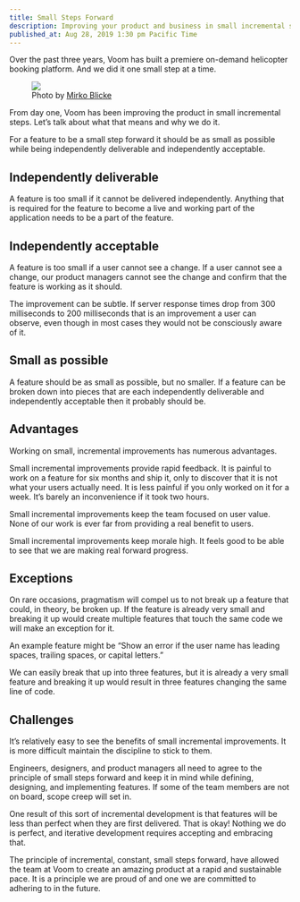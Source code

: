 ```yaml
---
title: Small Steps Forward
description: Improving your product and business in small incremental steps.
published_at: Aug 28, 2019 1:30 pm Pacific Time
---
```


Over the past three years, Voom has built a premiere on-demand helicopter
booking platform. And we did it one small step at a time.

<figure class='float-left margin-4 margin-left-0'>
  <img class='maxh-mobile' src='/img/articles/mirko-blicke-RndRFUz8RS4-unsplash.jpg'>
  <figcaption class='font-body-3xs'>
    Photo by <a href='https://unsplash.com/@mirkoblicke'>Mirko Blicke</a>
  </figcaption>
</figure>

From day one, Voom has been improving the product in small incremental steps.
Let’s talk about what that means and why we do it.

For a feature to be a small step forward it should be as small as possible while being independently deliverable and independently acceptable.

## Independently deliverable

A feature is too small if it cannot be delivered independently. Anything that
is required for the feature to become a live and working part of the
application needs to be a part of the feature.

## Independently acceptable

A feature is too small if a user cannot see a change. If a user cannot see
a change, our product managers cannot see the change and confirm that the
feature is working as it should.

The improvement can be subtle. If server response times drop from 300
milliseconds to 200 milliseconds that is an improvement a user can observe,
even though in most cases they would not be consciously aware of it.

## Small as possible

A feature should be as small as possible, but no smaller. If a feature can be broken down into pieces that are each independently deliverable and independently acceptable then it probably should be.

## Advantages

Working on small, incremental improvements has numerous advantages.

Small incremental improvements provide rapid feedback. It is painful to work on
a feature for six months and ship it, only to discover that it is not what your
users actually need. It is less painful if you only worked on it for a week.
It’s barely an inconvenience if it took two hours.

Small incremental improvements keep the team focused on user value. None of our
work is ever far from providing a real benefit to users.

Small incremental improvements keep morale high. It feels good to be able to
see that we are making real forward progress.

## Exceptions

On rare occasions, pragmatism will compel us to not break up a feature that
could, in theory, be broken up. If the feature is already very small and
breaking it up would create multiple features that touch the same code we will
make an exception for it.

An example feature might be “Show an error if the user name has leading spaces,
trailing spaces, or capital letters.”

We can easily break that up into three features, but it is already a very small
feature and breaking it up would result in three features changing the same
line of code.

## Challenges

It’s relatively easy to see the benefits of small incremental improvements. It
is more difficult maintain the discipline to stick to them.

Engineers, designers, and product managers all need to agree to the principle
of small steps forward and keep it in mind while defining, designing, and
implementing features. If some of the team members are not on board, scope
creep will set in.

One result of this sort of incremental development is that features will be
less than perfect when they are first delivered. That is okay! Nothing we do is
perfect, and iterative development requires accepting and embracing that.

The principle of incremental, constant, small steps forward, have allowed the
team at Voom to create an amazing product at a rapid and sustainable pace. It
is a principle we are proud of and one we are committed to adhering to in the
future.
